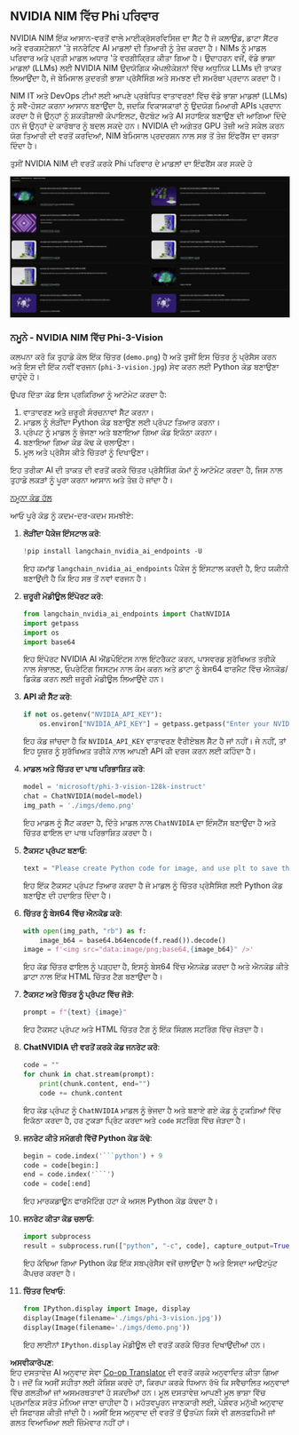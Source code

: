 <!--
CO_OP_TRANSLATOR_METADATA:
{
  "original_hash": "7b08e277df2a9307f861ae54bc30c772",
  "translation_date": "2025-07-16T19:35:36+00:00",
  "source_file": "md/01.Introduction/02/06.NVIDIA.md",
  "language_code": "pa"
}
-->
## NVIDIA NIM ਵਿੱਚ Phi ਪਰਿਵਾਰ

NVIDIA NIM ਇੱਕ ਆਸਾਨ-ਵਰਤੋਂ ਵਾਲੇ ਮਾਈਕ੍ਰੋਸਰਵਿਸਿਜ਼ ਦਾ ਸੈੱਟ ਹੈ ਜੋ ਕਲਾਉਡ, ਡਾਟਾ ਸੈਂਟਰ ਅਤੇ ਵਰਕਸਟੇਸ਼ਨਾਂ 'ਤੇ ਜਨਰੇਟਿਵ AI ਮਾਡਲਾਂ ਦੀ ਤਿਆਰੀ ਨੂੰ ਤੇਜ਼ ਕਰਦਾ ਹੈ। NIMs ਨੂੰ ਮਾਡਲ ਪਰਿਵਾਰ ਅਤੇ ਪ੍ਰਤੀ ਮਾਡਲ ਅਧਾਰ 'ਤੇ ਵਰਗੀਕ੍ਰਿਤ ਕੀਤਾ ਗਿਆ ਹੈ। ਉਦਾਹਰਨ ਵਜੋਂ, ਵੱਡੇ ਭਾਸ਼ਾ ਮਾਡਲਾਂ (LLMs) ਲਈ NVIDIA NIM ਉਦਯੋਗਿਕ ਐਪਲੀਕੇਸ਼ਨਾਂ ਵਿੱਚ ਅਧੁਨਿਕ LLMs ਦੀ ਤਾਕਤ ਲਿਆਉਂਦਾ ਹੈ, ਜੋ ਬੇਮਿਸਾਲ ਕੁਦਰਤੀ ਭਾਸ਼ਾ ਪ੍ਰੋਸੈਸਿੰਗ ਅਤੇ ਸਮਝਣ ਦੀ ਸਮਰੱਥਾ ਪ੍ਰਦਾਨ ਕਰਦਾ ਹੈ।

NIM IT ਅਤੇ DevOps ਟੀਮਾਂ ਲਈ ਆਪਣੇ ਪ੍ਰਬੰਧਿਤ ਵਾਤਾਵਰਣਾਂ ਵਿੱਚ ਵੱਡੇ ਭਾਸ਼ਾ ਮਾਡਲਾਂ (LLMs) ਨੂੰ ਸਵੈ-ਹੋਸਟ ਕਰਨਾ ਆਸਾਨ ਬਣਾਉਂਦਾ ਹੈ, ਜਦਕਿ ਵਿਕਾਸਕਾਰਾਂ ਨੂੰ ਉਦਯੋਗ ਮਿਆਰੀ APIs ਪ੍ਰਦਾਨ ਕਰਦਾ ਹੈ ਜੋ ਉਨ੍ਹਾਂ ਨੂੰ ਸ਼ਕਤੀਸ਼ਾਲੀ ਕੋਪਾਇਲਟ, ਚੈਟਬੋਟ ਅਤੇ AI ਸਹਾਇਕ ਬਣਾਉਣ ਦੀ ਆਗਿਆ ਦਿੰਦੇ ਹਨ ਜੋ ਉਨ੍ਹਾਂ ਦੇ ਕਾਰੋਬਾਰ ਨੂੰ ਬਦਲ ਸਕਦੇ ਹਨ। NVIDIA ਦੀ ਅਗੇਤਰ GPU ਤੇਜ਼ੀ ਅਤੇ ਸਕੇਲ ਕਰਨ ਯੋਗ ਤਿਆਰੀ ਦੀ ਵਰਤੋਂ ਕਰਦਿਆਂ, NIM ਬੇਮਿਸਾਲ ਪ੍ਰਦਰਸ਼ਨ ਨਾਲ ਸਭ ਤੋਂ ਤੇਜ਼ ਇੰਫਰੈਂਸ ਦਾ ਰਸਤਾ ਦਿੰਦਾ ਹੈ।

ਤੁਸੀਂ NVIDIA NIM ਦੀ ਵਰਤੋਂ ਕਰਕੇ Phi ਪਰਿਵਾਰ ਦੇ ਮਾਡਲਾਂ ਦਾ ਇੰਫਰੈਂਸ ਕਰ ਸਕਦੇ ਹੋ

![nim](../../../../../translated_images/Phi-NIM.09bebb743387ee4a5028d7d4f8fed55e619711b26c8937526b43a2af980f7dcf.pa.png)

### **ਨਮੂਨੇ - NVIDIA NIM ਵਿੱਚ Phi-3-Vision**

ਕਲਪਨਾ ਕਰੋ ਕਿ ਤੁਹਾਡੇ ਕੋਲ ਇੱਕ ਚਿੱਤਰ (`demo.png`) ਹੈ ਅਤੇ ਤੁਸੀਂ ਇਸ ਚਿੱਤਰ ਨੂੰ ਪ੍ਰੋਸੈਸ ਕਰਨ ਅਤੇ ਇਸ ਦੀ ਇੱਕ ਨਵੀਂ ਵਰਜਨ (`phi-3-vision.jpg`) ਸੇਵ ਕਰਨ ਲਈ Python ਕੋਡ ਬਣਾਉਣਾ ਚਾਹੁੰਦੇ ਹੋ।

ਉਪਰ ਦਿੱਤਾ ਕੋਡ ਇਸ ਪ੍ਰਕਿਰਿਆ ਨੂੰ ਆਟੋਮੇਟ ਕਰਦਾ ਹੈ:

1. ਵਾਤਾਵਰਣ ਅਤੇ ਜ਼ਰੂਰੀ ਸੰਰਚਨਾਵਾਂ ਸੈੱਟ ਕਰਨਾ।
2. ਮਾਡਲ ਨੂੰ ਲੋੜੀਂਦਾ Python ਕੋਡ ਬਣਾਉਣ ਲਈ ਪ੍ਰੰਪਟ ਤਿਆਰ ਕਰਨਾ।
3. ਪ੍ਰੰਪਟ ਨੂੰ ਮਾਡਲ ਨੂੰ ਭੇਜਣਾ ਅਤੇ ਬਣਾਇਆ ਗਿਆ ਕੋਡ ਇਕੱਠਾ ਕਰਨਾ।
4. ਬਣਾਇਆ ਗਿਆ ਕੋਡ ਕੱਢ ਕੇ ਚਲਾਉਣਾ।
5. ਮੂਲ ਅਤੇ ਪ੍ਰੋਸੈਸ ਕੀਤੇ ਚਿੱਤਰਾਂ ਨੂੰ ਦਿਖਾਉਣਾ।

ਇਹ ਤਰੀਕਾ AI ਦੀ ਤਾਕਤ ਦੀ ਵਰਤੋਂ ਕਰਕੇ ਚਿੱਤਰ ਪ੍ਰੋਸੈਸਿੰਗ ਕੰਮਾਂ ਨੂੰ ਆਟੋਮੇਟ ਕਰਦਾ ਹੈ, ਜਿਸ ਨਾਲ ਤੁਹਾਡੇ ਲਕੜਾਂ ਨੂੰ ਪੂਰਾ ਕਰਨਾ ਆਸਾਨ ਅਤੇ ਤੇਜ਼ ਹੋ ਜਾਂਦਾ ਹੈ।

[ਨਮੂਨਾ ਕੋਡ ਹੱਲ](../../../../../code/06.E2E/E2E_Nvidia_NIM_Phi3_Vision.ipynb)

ਆਓ ਪੂਰੇ ਕੋਡ ਨੂੰ ਕਦਮ-ਦਰ-ਕਦਮ ਸਮਝੀਏ:

1. **ਲੋੜੀਂਦਾ ਪੈਕੇਜ ਇੰਸਟਾਲ ਕਰੋ**:
    ```python
    !pip install langchain_nvidia_ai_endpoints -U
    ```
    ਇਹ ਕਮਾਂਡ `langchain_nvidia_ai_endpoints` ਪੈਕੇਜ ਨੂੰ ਇੰਸਟਾਲ ਕਰਦੀ ਹੈ, ਇਹ ਯਕੀਨੀ ਬਣਾਉਂਦੀ ਹੈ ਕਿ ਇਹ ਸਭ ਤੋਂ ਨਵਾਂ ਵਰਜਨ ਹੈ।

2. **ਜ਼ਰੂਰੀ ਮੋਡੀਊਲ ਇੰਪੋਰਟ ਕਰੋ**:
    ```python
    from langchain_nvidia_ai_endpoints import ChatNVIDIA
    import getpass
    import os
    import base64
    ```
    ਇਹ ਇੰਪੋਰਟ NVIDIA AI ਐਂਡਪੌਇੰਟਸ ਨਾਲ ਇੰਟਰੈਕਟ ਕਰਨ, ਪਾਸਵਰਡ ਸੁਰੱਖਿਅਤ ਤਰੀਕੇ ਨਾਲ ਸੰਭਾਲਣ, ਓਪਰੇਟਿੰਗ ਸਿਸਟਮ ਨਾਲ ਕੰਮ ਕਰਨ ਅਤੇ ਡਾਟਾ ਨੂੰ ਬੇਸ64 ਫਾਰਮੈਟ ਵਿੱਚ ਐਨਕੋਡ/ਡਿਕੋਡ ਕਰਨ ਲਈ ਜ਼ਰੂਰੀ ਮੋਡੀਊਲ ਲਿਆਉਂਦੇ ਹਨ।

3. **API ਕੀ ਸੈੱਟ ਕਰੋ**:
    ```python
    if not os.getenv("NVIDIA_API_KEY"):
        os.environ["NVIDIA_API_KEY"] = getpass.getpass("Enter your NVIDIA API key: ")
    ```
    ਇਹ ਕੋਡ ਜਾਂਚਦਾ ਹੈ ਕਿ `NVIDIA_API_KEY` ਵਾਤਾਵਰਣ ਵੈਰੀਏਬਲ ਸੈੱਟ ਹੈ ਜਾਂ ਨਹੀਂ। ਜੇ ਨਹੀਂ, ਤਾਂ ਇਹ ਯੂਜ਼ਰ ਨੂੰ ਸੁਰੱਖਿਅਤ ਤਰੀਕੇ ਨਾਲ ਆਪਣੀ API ਕੀ ਦਰਜ ਕਰਨ ਲਈ ਕਹਿੰਦਾ ਹੈ।

4. **ਮਾਡਲ ਅਤੇ ਚਿੱਤਰ ਦਾ ਪਾਥ ਪਰਿਭਾਸ਼ਿਤ ਕਰੋ**:
    ```python
    model = 'microsoft/phi-3-vision-128k-instruct'
    chat = ChatNVIDIA(model=model)
    img_path = './imgs/demo.png'
    ```
    ਇਹ ਮਾਡਲ ਨੂੰ ਸੈੱਟ ਕਰਦਾ ਹੈ, ਦਿੱਤੇ ਮਾਡਲ ਨਾਲ `ChatNVIDIA` ਦਾ ਇੰਸਟੈਂਸ ਬਣਾਉਂਦਾ ਹੈ ਅਤੇ ਚਿੱਤਰ ਫਾਇਲ ਦਾ ਪਾਥ ਪਰਿਭਾਸ਼ਿਤ ਕਰਦਾ ਹੈ।

5. **ਟੈਕਸਟ ਪ੍ਰੰਪਟ ਬਣਾਓ**:
    ```python
    text = "Please create Python code for image, and use plt to save the new picture under imgs/ and name it phi-3-vision.jpg."
    ```
    ਇਹ ਇੱਕ ਟੈਕਸਟ ਪ੍ਰੰਪਟ ਤਿਆਰ ਕਰਦਾ ਹੈ ਜੋ ਮਾਡਲ ਨੂੰ ਚਿੱਤਰ ਪ੍ਰੋਸੈਸਿੰਗ ਲਈ Python ਕੋਡ ਬਣਾਉਣ ਦੀ ਹਦਾਇਤ ਦਿੰਦਾ ਹੈ।

6. **ਚਿੱਤਰ ਨੂੰ ਬੇਸ64 ਵਿੱਚ ਐਨਕੋਡ ਕਰੋ**:
    ```python
    with open(img_path, "rb") as f:
        image_b64 = base64.b64encode(f.read()).decode()
    image = f'<img src="data:image/png;base64,{image_b64}" />'
    ```
    ਇਹ ਕੋਡ ਚਿੱਤਰ ਫਾਇਲ ਨੂੰ ਪੜ੍ਹਦਾ ਹੈ, ਇਸਨੂੰ ਬੇਸ64 ਵਿੱਚ ਐਨਕੋਡ ਕਰਦਾ ਹੈ ਅਤੇ ਐਨਕੋਡ ਕੀਤੇ ਡਾਟਾ ਨਾਲ ਇੱਕ HTML ਚਿੱਤਰ ਟੈਗ ਬਣਾਉਂਦਾ ਹੈ।

7. **ਟੈਕਸਟ ਅਤੇ ਚਿੱਤਰ ਨੂੰ ਪ੍ਰੰਪਟ ਵਿੱਚ ਜੋੜੋ**:
    ```python
    prompt = f"{text} {image}"
    ```
    ਇਹ ਟੈਕਸਟ ਪ੍ਰੰਪਟ ਅਤੇ HTML ਚਿੱਤਰ ਟੈਗ ਨੂੰ ਇੱਕ ਸਿੰਗਲ ਸਟਰਿੰਗ ਵਿੱਚ ਜੋੜਦਾ ਹੈ।

8. **ChatNVIDIA ਦੀ ਵਰਤੋਂ ਕਰਕੇ ਕੋਡ ਜਨਰੇਟ ਕਰੋ**:
    ```python
    code = ""
    for chunk in chat.stream(prompt):
        print(chunk.content, end="")
        code += chunk.content
    ```
    ਇਹ ਕੋਡ ਪ੍ਰੰਪਟ ਨੂੰ `ChatNVIDIA` ਮਾਡਲ ਨੂੰ ਭੇਜਦਾ ਹੈ ਅਤੇ ਬਣਾਏ ਗਏ ਕੋਡ ਨੂੰ ਟੁਕੜਿਆਂ ਵਿੱਚ ਇਕੱਠਾ ਕਰਦਾ ਹੈ, ਹਰ ਟੁਕੜਾ ਪ੍ਰਿੰਟ ਕਰਦਾ ਅਤੇ `code` ਸਟਰਿੰਗ ਵਿੱਚ ਜੋੜਦਾ ਹੈ।

9. **ਜਨਰੇਟ ਕੀਤੇ ਸਮੱਗਰੀ ਵਿੱਚੋਂ Python ਕੋਡ ਕੱਢੋ**:
    ```python
    begin = code.index('```python') + 9
    code = code[begin:]
    end = code.index('```')
    code = code[:end]
    ```
    ਇਹ ਮਾਰਕਡਾਊਨ ਫਾਰਮੈਟਿੰਗ ਹਟਾ ਕੇ ਅਸਲ Python ਕੋਡ ਕੱਢਦਾ ਹੈ।

10. **ਜਨਰੇਟ ਕੀਤਾ ਕੋਡ ਚਲਾਓ**:
    ```python
    import subprocess
    result = subprocess.run(["python", "-c", code], capture_output=True)
    ```
    ਇਹ ਕੱਢਿਆ ਗਿਆ Python ਕੋਡ ਇੱਕ ਸਬਪ੍ਰੋਸੈਸ ਵਜੋਂ ਚਲਾਉਂਦਾ ਹੈ ਅਤੇ ਇਸਦਾ ਆਉਟਪੁੱਟ ਕੈਪਚਰ ਕਰਦਾ ਹੈ।

11. **ਚਿੱਤਰ ਦਿਖਾਓ**:
    ```python
    from IPython.display import Image, display
    display(Image(filename='./imgs/phi-3-vision.jpg'))
    display(Image(filename='./imgs/demo.png'))
    ```
    ਇਹ ਲਾਈਨਾਂ `IPython.display` ਮੋਡੀਊਲ ਦੀ ਵਰਤੋਂ ਕਰਕੇ ਚਿੱਤਰ ਦਿਖਾਉਂਦੀਆਂ ਹਨ।

**ਅਸਵੀਕਾਰੋਪਣ**:  
ਇਹ ਦਸਤਾਵੇਜ਼ AI ਅਨੁਵਾਦ ਸੇਵਾ [Co-op Translator](https://github.com/Azure/co-op-translator) ਦੀ ਵਰਤੋਂ ਕਰਕੇ ਅਨੁਵਾਦਿਤ ਕੀਤਾ ਗਿਆ ਹੈ। ਜਦੋਂ ਕਿ ਅਸੀਂ ਸਹੀਤਾ ਲਈ ਕੋਸ਼ਿਸ਼ ਕਰਦੇ ਹਾਂ, ਕਿਰਪਾ ਕਰਕੇ ਧਿਆਨ ਰੱਖੋ ਕਿ ਸਵੈਚਾਲਿਤ ਅਨੁਵਾਦਾਂ ਵਿੱਚ ਗਲਤੀਆਂ ਜਾਂ ਅਸਮਰਥਤਾਵਾਂ ਹੋ ਸਕਦੀਆਂ ਹਨ। ਮੂਲ ਦਸਤਾਵੇਜ਼ ਆਪਣੀ ਮੂਲ ਭਾਸ਼ਾ ਵਿੱਚ ਪ੍ਰਮਾਣਿਕ ਸਰੋਤ ਮੰਨਿਆ ਜਾਣਾ ਚਾਹੀਦਾ ਹੈ। ਮਹੱਤਵਪੂਰਨ ਜਾਣਕਾਰੀ ਲਈ, ਪੇਸ਼ੇਵਰ ਮਨੁੱਖੀ ਅਨੁਵਾਦ ਦੀ ਸਿਫਾਰਸ਼ ਕੀਤੀ ਜਾਂਦੀ ਹੈ। ਅਸੀਂ ਇਸ ਅਨੁਵਾਦ ਦੀ ਵਰਤੋਂ ਤੋਂ ਉਤਪੰਨ ਕਿਸੇ ਵੀ ਗਲਤਫਹਿਮੀ ਜਾਂ ਗਲਤ ਵਿਆਖਿਆ ਲਈ ਜ਼ਿੰਮੇਵਾਰ ਨਹੀਂ ਹਾਂ।